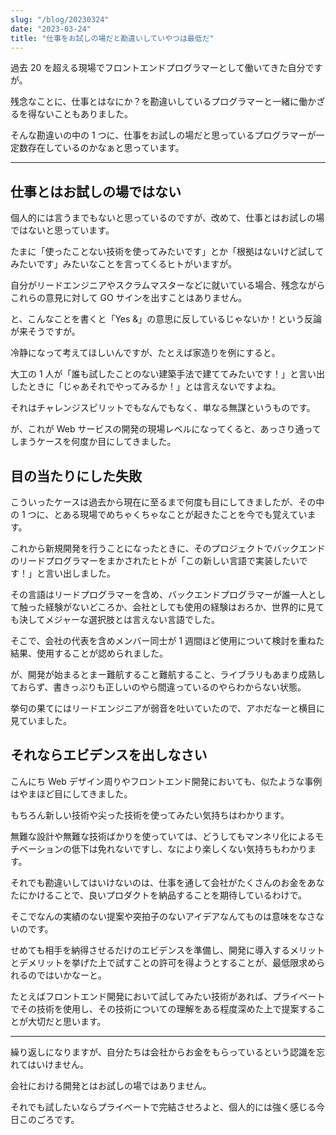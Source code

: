 ```yaml
---
slug: "/blog/20230324"
date: "2023-03-24"
title: "仕事をお試しの場だと勘違いしていやつは最低だ"
---
```


過去 20 を超える現場でフロントエンドプログラマーとして働いてきた自分ですが。

残念なことに、仕事とはなにか？を勘違いしているプログラマーと一緒に働かざるを得ないこともありました。

そんな勘違いの中の 1 つに、仕事をお試しの場だと思っているプログラマーが一定数存在しているのかなぁと思っています。

---

## 仕事とはお試しの場ではない

個人的には言うまでもないと思っているのですが、改めて、仕事とはお試しの場ではないと思っています。

たまに「使ったことない技術を使ってみたいです」とか「根拠はないけど試してみたいです」みたいなことを言ってくるヒトがいますが。

自分がリードエンジニアやスクラムマスターなどに就いている場合、残念ながらこれらの意見に対して GO サインを出すことはありません。

と、こんなことを書くと「Yes &」の意思に反しているじゃないか！という反論が来そうですが。

冷静になって考えてほしいんですが、たとえば家造りを例にすると。

大工の 1 人が「誰も試したことのない建築手法で建ててみたいです！」と言い出したときに「じゃあそれでやってみるか！」とは言えないですよね。

それはチャレンジスピリットでもなんでもなく、単なる無謀というものです。

が、これが Web サービスの開発の現場レベルになってくると、あっさり通ってしまうケースを何度か目にしてきました。

## 目の当たりにした失敗

こういったケースは過去から現在に至るまで何度も目にしてきましたが、その中の 1 つに、とある現場でめちゃくちゃなことが起きたことを今でも覚えています。

これから新規開発を行うことになったときに、そのプロジェクトでバックエンドのリードプログラマーをまかされたヒトが「この新しい言語で実装したいです！」と言い出しました。

その言語はリードプログラマーを含め、バックエンドプログラマーが誰一人として触った経験がないどころか、会社としても使用の経験はおろか、世界的に見ても決してメジャーな選択肢とは言えない言語でした。

そこで、会社の代表を含めメンバー同士が 1 週間ほど使用について検討を重ねた結果、使用することが認められました。

が、開発が始まるとまー難航すること難航すること、ライブラリもあまり成熟しておらず、書きっぷりも正しいのやら間違っているのやらわからない状態。

挙句の果てにはリードエンジニアが弱音を吐いていたので、アホだなーと横目に見ていました。

## それならエビデンスを出しなさい

こんにち Web デザイン周りやフロントエンド開発においても、似たような事例はやまほど目にしてきました。

もちろん新しい技術や尖った技術を使ってみたい気持ちはわかります。

無難な設計や無難な技術ばかりを使っていては、どうしてもマンネリ化によるモチベーションの低下は免れないですし、なにより楽しくない気持ちもわかります。

それでも勘違いしてはいけないのは、仕事を通して会社がたくさんのお金をあなたにかけることで、良いプロダクトを納品することを期待しているわけで。

そこでなんの実績のない提案や突拍子のないアイデアなんてものは意味をなさないのです。

せめても相手を納得させるだけのエビデンスを準備し、開発に導入するメリットとデメリットを挙げた上で試すことの許可を得ようとすることが、最低限求められるのではいかなーと。

たとえばフロントエンド開発において試してみたい技術があれば、プライベートでその技術を使用し、その技術についての理解をある程度深めた上で提案することが大切だと思います。

---

繰り返しになりますが、自分たちは会社からお金をもらっているという認識を忘れてはいけません。

会社における開発とはお試しの場ではありません。

それでも試したいならプライベートで完結させろよと、個人的には強く感じる今日このごろです。
